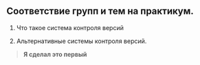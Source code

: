 ## Соответствие групп и тем на практикум.

1. Что такое система контроля версий


14. Альтернативные системы контроля версий.

>  **Я сделал это первый**